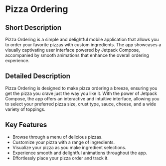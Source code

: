 # Pizza Ordering

## Short Description

Pizza Ordering is a simple and delightful mobile application that allows you to order your favorite pizzas with custom ingredients. The app showcases a visually captivating user interface powered by Jetpack Compose, accompanied by smooth animations that enhance the overall ordering experience.

## Detailed Description

Pizza Ordering is designed to make pizza ordering a breeze, ensuring you get the pizza you crave just the way you like it. With the power of Jetpack Compose, the app offers an interactive and intuitive interface, allowing you to select your preferred pizza size, crust type, sauce, cheese, and a wide variety of toppings.

## Key Features

- Browse through a menu of delicious pizzas.
- Customize your pizza with a range of ingredients.
- Visualize your pizza as you make ingredient selections.
- Experience smooth and delightful animations throughout the app.
- Effortlessly place your pizza order and track it.

